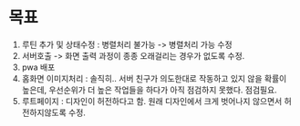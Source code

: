 # 목표
1. 루틴 추가 및 상태수정 : 병렬처리 불가능 -> 병렬처리 가능 수정
2. 서버호출 -> 화면 출력 과정이 종종 오래걸리는 경우가 없도록 수정. 
3. pwa 배포
4. 홈화면 이미지처리 : 솔직히.. 서버 친구가 의도한대로 작동하고 있지 않을 확률이 높은데, 우선순위가 더 높은 작업들을 하다가 아직 점검하지 못했다. 점검필요.
5. 루트페이지 : 디자인이 허전하다고 함. 원래 디자인에서 크게 벗어나지 않으면서 허전하지않도록 수정.

